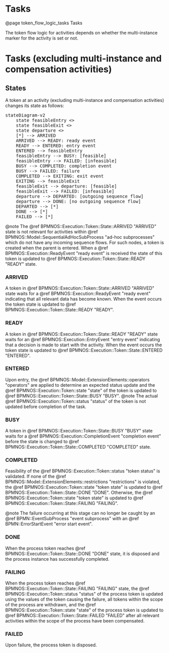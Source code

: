 # Tasks
@page token_flow_logic_tasks Tasks

The token flow logic for activities depends on whether the multi-instance marker for the activity is set or not. 


# Tasks (excluding multi-instance and compensation activities)

## States
A token at an activity (excluding multi-instance and compensation activities) changes its state as follows:

<pre class="mermaid">
stateDiagram-v2
    state feasibleEntry <<choice>>
    state feasibleExit <<choice>>
    state departure <<choice>>
    [*] --> ARRIVED
    ARRIVED --> READY: ready event
    READY --> ENTERED: entry event
    ENTERED --> feasibleEntry
    feasibleEntry --> BUSY: [feasible]
    feasibleEntry --> FAILED: [infeasible]
    BUSY --> COMPLETED: completion event
    BUSY --> FAILED: failure
    COMPLETED --> EXITING: exit event
    EXITING --> feasibleExit
    feasibleExit --> departure: [feasible]
    feasibleExit --> FAILED: [infeasible]
    departure --> DEPARTED: [outgoing sequence flow]
    departure --> DONE: [no outgoing sequence flow]
    DEPARTED --> [*]
    DONE --> [*]
    FAILED --> [*]
</pre>

@note The @ref BPMNOS::Execution::Token::State::ARRIVED "ARRIVED" state is not relevant for activities within @ref BPMNOS::Model::SequentialAdHocSubProcess "ad-hoc subprocesses" which do not have any incoming sequence flows. 
For such nodes, a token is created when the parent is entered. When a @ref BPMNOS::Execution::ReadyEvent "ready event" is received the state of this token is updated to @ref BPMNOS::Execution::Token::State::READY "READY" state.

### ARRIVED

A token in  @ref BPMNOS::Execution::Token::State::ARRIVED "ARRIVED" state waits for a @ref BPMNOS::Execution::ReadyEvent "ready event" indicating that all relevant data has become known. When the event occurs the token state is updated to  @ref BPMNOS::Execution::Token::State::READY "READY".


### READY

A token in  @ref BPMNOS::Execution::Token::State::READY "READY" state waits for an @ref BPMNOS::Execution::EntryEvent "entry event" indicating that a decision is made to start with the activity. 
When the event occurs the token state is updated to  @ref BPMNOS::Execution::Token::State::ENTERED "ENTERED".

### ENTERED

Upon entry, the @ref BPMNOS::Model::ExtensionElements::operators "operators" are applied to determine an expected status update and the @ref BPMNOS::Execution::Token::state "state" of the token is updated to @ref BPMNOS::Execution::Token::State::BUSY "BUSY".
@note The actual @ref BPMNOS::Execution::Token::status "status" of the token is not updated before completion of the task.


### BUSY
A token in @ref BPMNOS::Execution::Token::State::BUSY "BUSY" state waits for a @ref BPMNOS::Execution::CompletionEvent "completion event" before the state is changed to @ref BPMNOS::Execution::Token::State::COMPLETED "COMPLETED" state.

### COMPLETED
Feasibility of the @ref BPMNOS::Execution::Token::status "token status" is validated.
If none of the @ref BPMNOS::Model::ExtensionElements::restrictions "restrictions" is violated, the @ref BPMNOS::Execution::Token::state "token state" is updated to @ref BPMNOS::Execution::Token::State::DONE "DONE".
Otherwise, the @ref BPMNOS::Execution::Token::state "token state" is updated to @ref BPMNOS::Execution::Token::State::FAILING "FAILING".

@note The failure occurring at this stage can no longer be caught by an @ref BPMN::EventSubProcess "event subprocess" with an @ref BPMN::ErrorStartEvent "error start event".

### DONE

When the process token reaches @ref BPMNOS::Execution::Token::State::DONE "DONE" state, it is disposed and the process instance has successfully completed.

### FAILING

When the process token reaches @ref BPMNOS::Execution::Token::State::FAILING "FAILING" state, 
the @ref BPMNOS::Execution::Token::status "status" of the process token is updated using the values of the token causing the failure,
all tokens within the scope of the process are withdrawn, 
and the @ref BPMNOS::Execution::Token::state "state" of the process token is updated to @ref BPMNOS::Execution::Token::State::FAILED "FAILED" after all relevant activities within the scope of the process have been compensated.

### FAILED

Upon failure, the process token is disposed.


